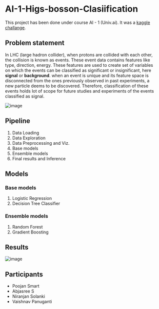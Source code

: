 # AI-1-Higs-bosson-Clasiification
This project has been done under course AI - 1 (Univ.ai).
It was a [kaggle challange](https://www.kaggle.com/competitions/higgs-boson
).

## Problem statement

In LHC (large hadron collider), when protons are collided with each other, the collision is known as events.
These event data contains features like type, direction, energy. These features are used to create set of variables on which the events can be classified as significant or insignificant, here **signal** or **background**.
when an event is unique and its feature space is disconnected from the ones previously observed in past experiments, a new particle deems to be discovered.
Therefore, classification of these events holds lot of scope for future studies and experiments of the events classified as signal.

![image](https://github.com/PoojanSmart/AI-1-Higs-bosson-Clasiification/blob/main/images/lhc.jpg)

## Pipeline
1. Data Loading
2. Data Exploration
3. Data Preprocessing and Viz.
4. Base models
5. Ensemble models
6. Final results and Inference

## Models

### Base models
1. Logistic Regression
2. Decision Tree Classifier

### Ensemble models
1. Random Forest
2. Gradient Boosting

## Results
![image](https://github.com/PoojanSmart/AI-1-Higs-bosson-Clasiification/blob/main/images/roc%20curve.png)

## Participants
- Poojan Smart
- Abjasree S
- Niranjan Solanki
- Vaishnav Panuganti
